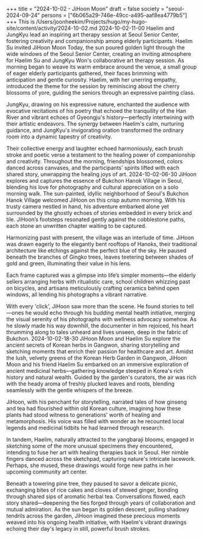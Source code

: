 +++
title = "2024-10-02 - JiHoon Moon"
draft = false
society = "seoul-2024-09-24"
persons = ["6b065a29-746e-49cc-a495-aaf8ea4779b5"]
+++
This is /Users/joonheekim/Projects/hugo/my-hugo-site/content/activity/2024-10-02.md
2024-10-02-11-00
Haelim and JungKyu lead an inspiring art therapy session at Seoul Senior Center, fostering creativity and companionship among elderly participants.
Haelim Su invited JiHoon Moon
Today, the sun poured golden light through the wide windows of the Seoul Senior Center, creating an inviting atmosphere for Haelim Su and JungKyu Won's collaborative art therapy session. As morning began to weave its warm embrace around the venue, a small group of eager elderly participants gathered, their faces brimming with anticipation and gentle curiosity. Haelim, with her unerring empathy, introduced the theme for the session by reminiscing about the cherry blossoms of yore, guiding the seniors through an expressive painting class.

JungKyu, drawing on his expressive nature, enchanted the audience with evocative recitations of his poetry that echoed the tranquility of the Han River and vibrant echoes of Gyeongju's history—perfectly intertwining with their artistic endeavors. The synergy between Haelim's calm, nurturing guidance, and JungKyu's invigorating oration transformed the ordinary room into a dynamic tapestry of creativity.

Their collective energy and laughter echoed harmoniously, each brush stroke and poetic verse a testament to the healing power of companionship and creativity. Throughout the morning, friendships blossomed, colors danced across canvases, and the participants' spirits lifted with each shared story, unwrapping the healing joys of art.
2024-10-02-06-30
JiHoon explores and captures the essence of Bukchon Hanok Village in Seoul, blending his love for photography and cultural appreciation on a solo morning walk.
The sun-painted, idyllic neighborhood of Seoul's Bukchon Hanok Village welcomed JiHoon on this crisp autumn morning. With his trusty camera nestled in hand, his adventure embarked alone yet surrounded by the ghostly echoes of stories embedded in every brick and tile. JiHoon’s footsteps resonated gently against the cobblestone paths, each stone an unwritten chapter waiting to be captured.

Harmonizing past with present, the village was an interlude of time. JiHoon was drawn eagerly to the elegantly bent rooftops of Hanoks, their traditional architecture like etchings against the perfect blue of the sky. He paused beneath the branches of Gingko trees, leaves teetering between shades of gold and green, illuminating their value in his lens. 

Each frame captured was a glimpse into life’s simpler moments—the elderly sellers arranging herbs with ritualistic care, school children whizzing past on bicycles, and artisans meticulously crafting ceramics behind open windows, all lending his photographs a vibrant narrative.

With every 'click', JiHoon saw more than the scene. He found stories to tell—ones he would echo through his budding mental health initiative, merging the visual serenity of his photographs with wellness advocacy somehow. As he slowly made his way downhill, the documenter in him rejoiced, his heart thrumming along to tales unheard and lives unseen, deep in the fabric of Bukchon.
2024-10-02-18-30
JiHoon Moon and Haelim Su explore the ancient secrets of Korean herbs in Gangwon, sharing storytelling and sketching moments that enrich their passion for healthcare and art.
Amidst the lush, velvety greens of the Korean Herb Garden in Gangwon, JiHoon Moon and his friend Haelim Su embarked on an immersive exploration of ancient medicinal herbs—gathering knowledge steeped in Korea's rich history and natural wealth. Guided by the garden's curators, the air was rich with the heady aroma of freshly plucked leaves and roots, blending seamlessly with the gentle whispers of the breeze.

JiHoon, with his penchant for storytelling, narrated tales of how ginseng and tea had flourished within old Korean culture, imagining how these plants had stood witness to generations' worth of healing and metamorphosis. His voice was filled with wonder as he recounted local legends and medicinal tidbits he had learned through research.

In tandem, Haelim, naturally attracted to the yangbaraji blooms, engaged in sketching some of the more unusual specimens they encountered, intending to fuse her art with healing therapies back in Seoul. Her nimble fingers danced across the sketchpad, capturing nature's intricate lacework. Perhaps, she mused, these drawings would forge new paths in her upcoming community art center.

Beneath a towering pine tree, they paused to savor a delicate picnic, exchanging bites of rice cakes and cloves of stewed ginger, bonding through shared sips of aromatic herbal tea. Conversations flowed, each story shared—deepening the ties forged through years of collaboration and mutual admiration. As the sun began its golden descent, pulling shadowy tendrils across the garden, JiHoon imagined these precious moments weaved into his ongoing health initiative, with Haelim's vibrant drawings echoing their day's legacy in still, powerful brush strokes.
